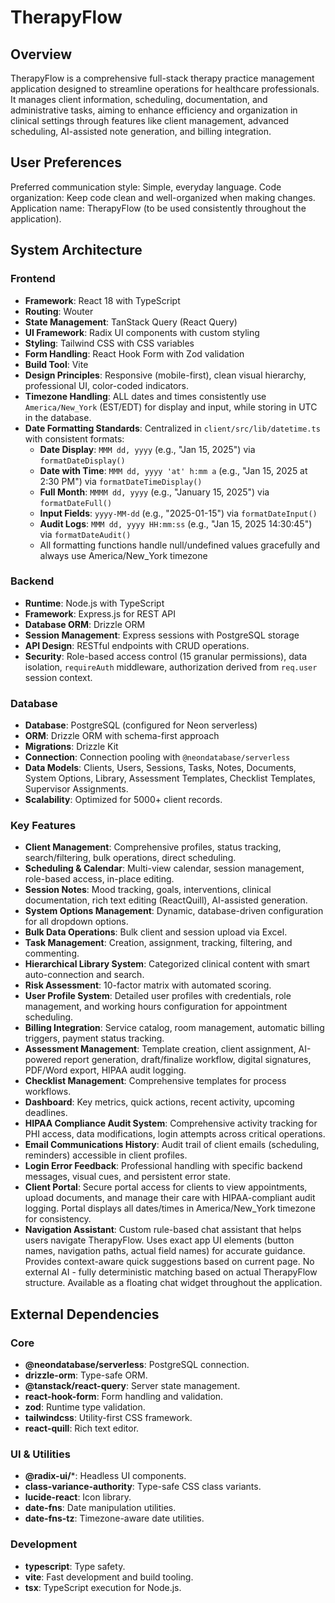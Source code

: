 # TherapyFlow

## Overview
TherapyFlow is a comprehensive full-stack therapy practice management application designed to streamline operations for healthcare professionals. It manages client information, scheduling, documentation, and administrative tasks, aiming to enhance efficiency and organization in clinical settings through features like client management, advanced scheduling, AI-assisted note generation, and billing integration.

## User Preferences
Preferred communication style: Simple, everyday language.
Code organization: Keep code clean and well-organized when making changes.
Application name: TherapyFlow (to be used consistently throughout the application).

## System Architecture

### Frontend
- **Framework**: React 18 with TypeScript
- **Routing**: Wouter
- **State Management**: TanStack Query (React Query)
- **UI Framework**: Radix UI components with custom styling
- **Styling**: Tailwind CSS with CSS variables
- **Form Handling**: React Hook Form with Zod validation
- **Build Tool**: Vite
- **Design Principles**: Responsive (mobile-first), clean visual hierarchy, professional UI, color-coded indicators.
- **Timezone Handling**: ALL dates and times consistently use `America/New_York` (EST/EDT) for display and input, while storing in UTC in the database.
- **Date Formatting Standards**: Centralized in `client/src/lib/datetime.ts` with consistent formats:
  - **Date Display**: `MMM dd, yyyy` (e.g., "Jan 15, 2025") via `formatDateDisplay()`
  - **Date with Time**: `MMM dd, yyyy 'at' h:mm a` (e.g., "Jan 15, 2025 at 2:30 PM") via `formatDateTimeDisplay()`
  - **Full Month**: `MMMM dd, yyyy` (e.g., "January 15, 2025") via `formatDateFull()`
  - **Input Fields**: `yyyy-MM-dd` (e.g., "2025-01-15") via `formatDateInput()`
  - **Audit Logs**: `MMM dd, yyyy HH:mm:ss` (e.g., "Jan 15, 2025 14:30:45") via `formatDateAudit()`
  - All formatting functions handle null/undefined values gracefully and always use America/New_York timezone

### Backend
- **Runtime**: Node.js with TypeScript
- **Framework**: Express.js for REST API
- **Database ORM**: Drizzle ORM
- **Session Management**: Express sessions with PostgreSQL storage
- **API Design**: RESTful endpoints with CRUD operations.
- **Security**: Role-based access control (15 granular permissions), data isolation, `requireAuth` middleware, authorization derived from `req.user` session context.

### Database
- **Database**: PostgreSQL (configured for Neon serverless)
- **ORM**: Drizzle ORM with schema-first approach
- **Migrations**: Drizzle Kit
- **Connection**: Connection pooling with `@neondatabase/serverless`
- **Data Models**: Clients, Users, Sessions, Tasks, Notes, Documents, System Options, Library, Assessment Templates, Checklist Templates, Supervisor Assignments.
- **Scalability**: Optimized for 5000+ client records.

### Key Features
- **Client Management**: Comprehensive profiles, status tracking, search/filtering, bulk operations, direct scheduling.
- **Scheduling & Calendar**: Multi-view calendar, session management, role-based access, in-place editing.
- **Session Notes**: Mood tracking, goals, interventions, clinical documentation, rich text editing (ReactQuill), AI-assisted generation.
- **System Options Management**: Dynamic, database-driven configuration for all dropdown options.
- **Bulk Data Operations**: Bulk client and session upload via Excel.
- **Task Management**: Creation, assignment, tracking, filtering, and commenting.
- **Hierarchical Library System**: Categorized clinical content with smart auto-connection and search.
- **Risk Assessment**: 10-factor matrix with automated scoring.
- **User Profile System**: Detailed user profiles with credentials, role management, and working hours configuration for appointment scheduling.
- **Billing Integration**: Service catalog, room management, automatic billing triggers, payment status tracking.
- **Assessment Management**: Template creation, client assignment, AI-powered report generation, draft/finalize workflow, digital signatures, PDF/Word export, HIPAA audit logging.
- **Checklist Management**: Comprehensive templates for process workflows.
- **Dashboard**: Key metrics, quick actions, recent activity, upcoming deadlines.
- **HIPAA Compliance Audit System**: Comprehensive activity tracking for PHI access, data modifications, login attempts across critical operations.
- **Email Communications History**: Audit trail of client emails (scheduling, reminders) accessible in client profiles.
- **Login Error Feedback**: Professional handling with specific backend messages, visual cues, and persistent error state.
- **Client Portal**: Secure portal access for clients to view appointments, upload documents, and manage their care with HIPAA-compliant audit logging. Portal displays all dates/times in America/New_York timezone for consistency.
- **Navigation Assistant**: Custom rule-based chat assistant that helps users navigate TherapyFlow. Uses exact app UI elements (button names, navigation paths, actual field names) for accurate guidance. Provides context-aware quick suggestions based on current page. No external AI - fully deterministic matching based on actual TherapyFlow structure. Available as a floating chat widget throughout the application.

## External Dependencies

### Core
- **@neondatabase/serverless**: PostgreSQL connection.
- **drizzle-orm**: Type-safe ORM.
- **@tanstack/react-query**: Server state management.
- **react-hook-form**: Form handling and validation.
- **zod**: Runtime type validation.
- **tailwindcss**: Utility-first CSS framework.
- **react-quill**: Rich text editor.

### UI & Utilities
- **@radix-ui/***: Headless UI components.
- **class-variance-authority**: Type-safe CSS class variants.
- **lucide-react**: Icon library.
- **date-fns**: Date manipulation utilities.
- **date-fns-tz**: Timezone-aware date utilities.

### Development
- **typescript**: Type safety.
- **vite**: Fast development and build tooling.
- **tsx**: TypeScript execution for Node.js.